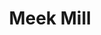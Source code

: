 ---
pid: ns154
title: Meek Mill
location_transcription: Corner
coordinates: "[-75.134661208125, 39.982625009946]"
zipcode: '19122'
gen_neighborhood: North Philadelphia
neighborhood: Yorktown,Old Kensington,Jinogi
outside_phl: 
age: '28'
age_range: 20-29
instagram: 
image_file_name: ns_154.jpg
proposal_transcription: we need more cop
topic: Person,Music
topic_summary: 0, 0
type: Conceptual,Other No Form
keywords_other: cops, police, meek mill
credit: Anthony Lee gonzalez
image_labels: 
twitter: 
facebook: 
permalink: "/monuments/ns154/"
layout: item-page
---